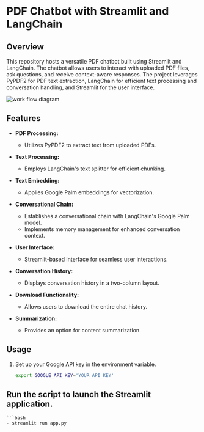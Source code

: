 # PDF Chatbot with Streamlit and LangChain

## Overview

This repository hosts a versatile PDF chatbot built using Streamlit and LangChain. The chatbot allows users to interact with uploaded PDF files, ask questions, and receive context-aware responses. The project leverages PyPDF2 for PDF text extraction, LangChain for efficient text processing and conversation handling, and Streamlit for the user interface.

![work flow diagram](https://github.com/AdityaJ9801/Chatbot-for-pdf-document/assets/124603391/f71d79cf-6829-49b5-835d-a41ba4623cbe)

## Features

- **PDF Processing:**
  - Utilizes PyPDF2 to extract text from uploaded PDFs.

- **Text Processing:**
  - Employs LangChain's text splitter for efficient chunking.

- **Text Embedding:**
  - Applies Google Palm embeddings for vectorization.

- **Conversational Chain:**
  - Establishes a conversational chain with LangChain's Google Palm model.
  - Implements memory management for enhanced conversation context.

- **User Interface:**
  - Streamlit-based interface for seamless user interactions.

- **Conversation History:**
  - Displays conversation history in a two-column layout.

- **Download Functionality:**
  - Allows users to download the entire chat history.

- **Summarization:**
  - Provides an option for content summarization.

## Usage

1. Set up your Google API key in the environment variable.
   ```bash
   export GOOGLE_API_KEY='YOUR_API_KEY'

## Run the script to launch the Streamlit application.
    ```bash
    - streamlit run app.py
